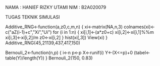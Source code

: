 NAMA : HANIEF RIZKY UTAMI
NIM : B2A020079

TUGAS TEKNIK SIMULASI

Additive_RNG<-function(a,z0,c,m,n) {
  xi<-matrix(NA,n,3)
  colnames(xi)<-c("aZ(i-1)+c","Xi","Ui")
  for (i in 1:n)
  {
    xi[i,1]<-(a*z0+c)
    xi[i,2]<-xi[i,1]%%m
    xi[i,3]<-xi[i,2]/m
    z0<-xi[i,2]
  }
  hist(xi[,3])
  View(xi)
}
Additive_RNG(45,21139,437,417,150)

Bernouli_2<-function(n,p) {
  i<-n
  p<-p
  X<-runif(i)
  Y<-(X<=p)+0
  (tabel<-table(Y)/length(Y))
}
Bernouli_2(150, 0.83)

